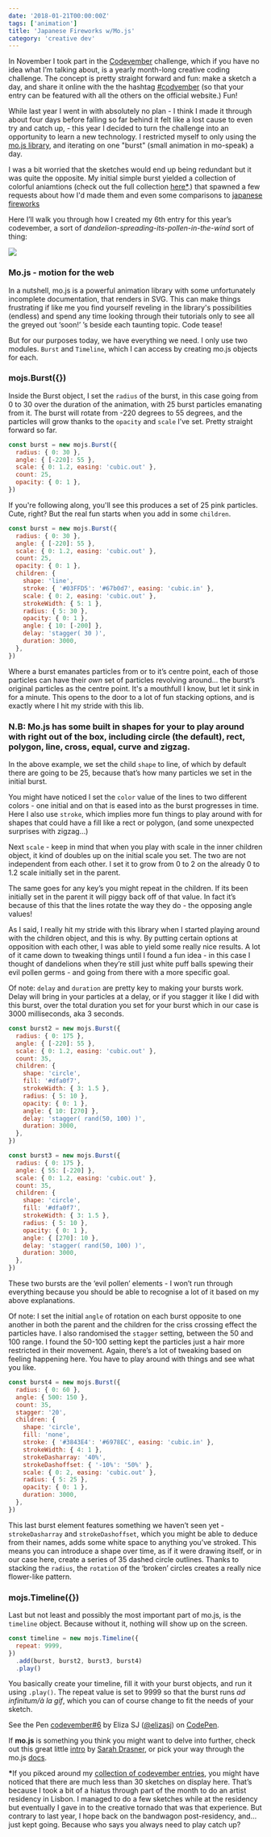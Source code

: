 ```yaml
---
date: '2018-01-21T00:00:00Z'
tags: ['animation']
title: 'Japanese Fireworks w/Mo.js'
category: 'creative dev'
---
```


In November I took part in the <a href="http://codevember.xyz/" target="_blank">Codevember</a> challenge, which if you have no idea what I’m talking about, is a yearly month-long creative coding challenge. The concept is pretty straight forward and fun: make a sketch a day, and share it online with the the hashtag <a href="https://twitter.com/search?q=codevember&src=typd" target="_blank">#codvember</a> (so that your entry can be featured with all the others on the official website.) Fun!

While last year I went in with absolutely no plan - I think I made it through about four days before falling so far behind it felt like a lost cause to even try and catch up, - this year I decided to turn the challenge into an opportunity to learn a new technology. I restricted myself to only using the <a href="http://mojs.io/" target="_blank">mo.js library</a>, and iterating on one "burst" (small animation in mo-speak) a day.

I was a bit worried that the sketches would end up being redundant but it was quite the opposite. My initial simple burst yielded a collection of colorful aniamtions (check out the full collection <a href="https://codepen.io/collection/XegEbZ/#">here\*</a>.) that spawned a few requests about how I'd made them and even some comparisons to <a href="https://i.pinimg.com/736x/e6/82/76/e6827668847a3e51054783fc52b63a68--flat-illustration-illustration-fireworks.jpg" target="_blank">japanese fireworks</a>

Here I’ll walk you through how I created my 6th entry for this year’s codevember, a sort of <em>dandelion-spreading-its-pollen-in-the-wind</em> sort of thing:

<img src="images/codevemberday6.gif">

### Mo.js - motion for the web

In a nutshell, mo.js is a powerful animation library with some unfortunately incomplete documentation, that renders in SVG. This can make things frustrating if like me you find yourself reveling in the library's possibilities (endless) and spend any time looking through their tutorials only to see all the greyed out ‘soon!’ ’s beside each taunting topic. Code tease!

But for our purposes today, we have everything we need. I only use two modules. `Burst` and `Timeline`, which I can access by creating mo.js objects for each.

### mojs.Burst({})

Inside the Burst object, I set the `radius` of the burst, in this case going from 0 to 30 over the duration of the animation, with 25 burst particles emanating from it. The burst will rotate from -220 degrees to 55 degrees, and the particles will grow thanks to the `opacity` and `scale` I’ve set. Pretty straight forward so far.

```javascript
const burst = new mojs.Burst({
  radius: { 0: 30 },
  angle: { [-220]: 55 },
  scale: { 0: 1.2, easing: 'cubic.out' },
  count: 25,
  opacity: { 0: 1 },
})
```

If you're following along, you'll see this produces a set of 25 pink particles. Cute, right? But the real fun starts when you add in some `children`.

```javascript
const burst = new mojs.Burst({
  radius: { 0: 30 },
  angle: { [-220]: 55 },
  scale: { 0: 1.2, easing: 'cubic.out' },
  count: 25,
  opacity: { 0: 1 },
  children: {
    shape: 'line',
    stroke: { '#03FFD5': '#67b0d7', easing: 'cubic.in' },
    scale: { 0: 2, easing: 'cubic.out' },
    strokeWidth: { 5: 1 },
    radius: { 5: 30 },
    opacity: { 0: 1 },
    angle: { 10: [-200] },
    delay: 'stagger( 30 )',
    duration: 3000,
  },
})
```

Where a burst emanates particles from or to it’s centre point, each of those particles can have their <em>own</em> set of particles revolving around... the burst’s original particles as the centre point. It's a mouthfull I know, but let it sink in for a minute. This opens to the door to a lot of fun stacking options, and is exactly where I hit my stride with this lib.

### N.B: Mo.js has some built in shapes for your to play around with right out of the box, including circle (the default), rect, polygon, line, cross, equal, curve and zigzag.

In the above example, we set the child `shape` to line, of which by default there are going to be 25, because that’s how many particles we set in the initial burst.

You might have noticed I set the `color` value of the lines to two different colors - one initial and on that is eased into as the burst progresses in time. Here I also use `stroke`, which implies more fun things to play around with for shapes that could have a fill like a rect or polygon, (and some unexpected surprises with zigzag…)

Next `scale` - keep in mind that when you play with scale in the inner children object, it kind of doubles up on the initial scale you set. The two are not independent from each other. I set it to grow from 0 to 2 on the already 0 to 1.2 scale initially set in the parent.

The same goes for any key’s you might repeat in the children. If its been initially set in the parent it will piggy back off of that value. In fact it’s because of this that the lines rotate the way they do - the opposing angle values!

As I said, I really hit my stride with this library when I started playing around with the children object, and this is why. By putting certain options at opposition with each other, I was able to yield some really nice results. A lot of it came down to tweaking things until I found a fun idea - in this case I thought of dandelions when they’re still just white puff balls spewing their evil pollen germs - and going from there with a more specific goal.

Of note: `delay` and `duration` are pretty key to making your bursts work. Delay will bring in your particles at a delay, or if you stagger it like I did with this burst, over the total duration you set for your burst which in our case is 3000 milliseconds, aka 3 seconds.

```javascript
const burst2 = new mojs.Burst({
  radius: { 0: 175 },
  angle: { [-220]: 55 },
  scale: { 0: 1.2, easing: 'cubic.out' },
  count: 35,
  children: {
    shape: 'circle',
    fill: '#dfa0f7',
    strokeWidth: { 3: 1.5 },
    radius: { 5: 10 },
    opacity: { 0: 1 },
    angle: { 10: [270] },
    delay: 'stagger( rand(50, 100) )',
    duration: 3000,
  },
})

const burst3 = new mojs.Burst({
  radius: { 0: 175 },
  angle: { 55: [-220] },
  scale: { 0: 1.2, easing: 'cubic.out' },
  count: 35,
  children: {
    shape: 'circle',
    fill: '#dfa0f7',
    strokeWidth: { 3: 1.5 },
    radius: { 5: 10 },
    opacity: { 0: 1 },
    angle: { [270]: 10 },
    delay: 'stagger( rand(50, 100) )',
    duration: 3000,
  },
})
```

These two bursts are the ‘evil pollen’ elements - I won’t run through everything because you should be able to recognise a lot of it based on my above explanations.

Of note: I set the initial `angle` of rotation on each burst opposite to one another in both the parent and the children for the criss crossing effect the particles have. I also randomised the `stagger` setting, between the 50 and 100 range. I found the 50-100 setting kept the particles just a hair more restricted in their movement. Again, there’s a lot of tweaking based on feeling happening here. You have to play around with things and see what you like.

```javascript
const burst4 = new mojs.Burst({
  radius: { 0: 60 },
  angle: { 500: 150 },
  count: 35,
  stagger: '20',
  children: {
    shape: 'circle',
    fill: 'none',
    stroke: { '#3843E4': '#6978EC', easing: 'cubic.in' },
    strokeWidth: { 4: 1 },
    strokeDasharray: '40%',
    strokeDashoffset: { '-10%': '50%' },
    scale: { 0: 2, easing: 'cubic.out' },
    radius: { 5: 25 },
    opacity: { 0: 1 },
    duration: 3000,
  },
})
```

This last burst element features something we haven’t seen yet - `strokeDasharray` and `strokeDashoffset`, which you might be able to deduce from their names, adds some white space to anything you’ve stroked. This means you can introduce a shape over time, as if it were drawing itself, or in our case here, create a series of 35 dashed circle outlines. Thanks to stacking the `radius`, the `rotation` of the ‘broken’ circles creates a really nice flower-like pattern.

### mojs.Timeline({})

Last but not least and possibly the most important part of mo.js, is the `timeline` object. Because without it, nothing will show up on the screen.

```javascript
const timeline = new mojs.Timeline({
  repeat: 9999,
})
  .add(burst, burst2, burst3, burst4)
  .play()
```

You basically create your timeline, fill it with your burst objects, and run it using `.play()`. The repeat value is set to 9999 so that the burst runs <em>ad infinitum/à la gif</em>, which you can of course change to fit the needs of your sketch.

<p data-height="392" data-theme-id="0" data-slug-hash="ZaOgGm" data-default-tab="js,result" data-user="elizasj" data-embed-version="2" data-pen-title="codevember#6" class="codepen">See the Pen <a href="https://codepen.io/elizasj/pen/ZaOgGm/">codevember#6</a> by Eliza SJ (<a href="https://codepen.io/elizasj">@elizasj</a>) on <a href="https://codepen.io">CodePen</a>.</p>
<script async src="https://production-assets.codepen.io/assets/embed/ei.js"></script>

If <strong>mo.js</strong> is something you think you might want to delve into further, check out this great little <a href="https://css-tricks.com/introduction-mo-js/" target="_blank">intro</a> by <a href="https://twitter.com/sarah_edo?ref_src=twsrc%5Egoogle%7Ctwcamp%5Eserp%7Ctwgr%5Eauthor" target="_blank">Sarah Drasner</a>, or pick your way through the mo.js <a href="https://github.com/legomushroom/mojs/blob/master/api/readme.md" target="_blank">docs</a>.

<strong>\*</strong>If you pikced around my <a href="https://codepen.io/collection/XegEbZ/#">collection of codevember entries</a>, you might have noticed that there are much less than 30 sketches on display here. That’s because I took a bit of a hiatus through part of the month to do an artist residency in Lisbon. I managed to do a few sketches while at the residency but eventually I gave in to the creative tornado that was that experience. But contrary to last year, I hope back on the bandwagon post-residency, and... just kept going. Because who says you always need to play catch up?

